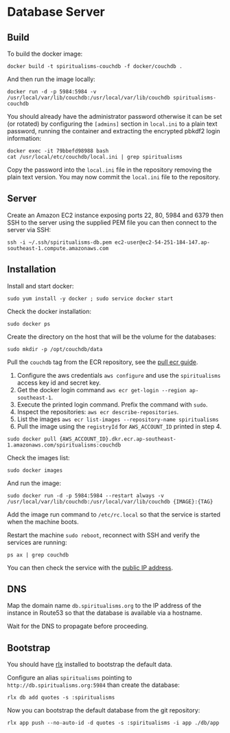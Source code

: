 # Database Server

## Build

To build the docker image:

```
docker build -t spiritualisms-couchdb -f docker/couchdb .
```

And then run the image locally:

```
docker run -d -p 5984:5984 -v /usr/local/var/lib/couchdb:/usr/local/var/lib/couchdb spiritualisms-couchdb
```

You should already have the administrator password otherwise it can be set (or rotated) by configuring the `[admins]` section in `local.ini` to a plain text password, running the container and extracting the encrypted pbkdf2 login information:

```
docker exec -it 79bbefd98988 bash
cat /usr/local/etc/couchdb/local.ini | grep spiritualisms
```

Copy the password into the `local.ini` file in the repository removing the plain text version. You may now commit the `local.ini` file to the repository.

## Server

Create an Amazon EC2 instance exposing ports 22, 80, 5984 and 6379 then SSH to the server using the supplied PEM file you can then connect to the server via SSH:

```
ssh -i ~/.ssh/spiritualisms-db.pem ec2-user@ec2-54-251-184-147.ap-southeast-1.compute.amazonaws.com
```

## Installation

Install and start docker:

```
sudo yum install -y docker ; sudo service docker start
```

Check the docker installation:

```
sudo docker ps
```

Create the directory on the host that will be the volume for the databases:

```
sudo mkdir -p /opt/couchdb/data
```

Pull the `couchdb` tag from the ECR repository, see the [pull ecr guide](http://docs.aws.amazon.com/AmazonECR/latest/userguide/docker-pull-ecr-image.html).

1. Configure the aws credentials `aws configure` and use the `spiritualisms` access key id and secret key.
2. Get the docker login command `aws ecr get-login --region ap-southeast-1`.
3. Execute the printed login command. Prefix the command with `sudo`.
4. Inspect the repositories: `aws ecr describe-repositories`.
5. List the images `aws ecr list-images --repository-name spiritualisms`
6. Pull the image using the `registryId` for `AWS_ACCOUNT_ID` printed in step 4.

```
sudo docker pull {AWS_ACCOUNT_ID}.dkr.ecr.ap-southeast-1.amazonaws.com/spiritualisms:couchdb
```

Check the images list:

```
sudo docker images
```

And run the image:

```
sudo docker run -d -p 5984:5984 --restart always -v /usr/local/var/lib/couchdb:/usr/local/var/lib/couchdb {IMAGE}:{TAG}
```

Add the image run command to `/etc/rc.local` so that the service is started when the machine boots.

Restart the machine `sudo reboot`, reconnect with SSH and verify the services are running:

```
ps ax | grep couchdb
```


You can then check the service with the [public IP address](http://54.251.184.147:5984/).

## DNS

Map the domain name `db.spiritualisms.org` to the IP address of the instance in Route53 so that the database is available via a hostname.

Wait for the DNS to propagate before proceeding.

## Bootstrap

You should have [rlx][] installed to bootstrap the default data.

Configure an alias `spiritualisms` pointing to `http://db.spiritualisms.org:5984` than create the database:

```
rlx db add quotes -s :spiritualisms
```

Now you can bootstrap the default database from the git repository:

```
rlx app push --no-auto-id -d quotes -s :spiritualisms -i app ./db/app
```

[rlx]: https://github.com/tmpfs/rlx
